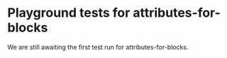 # Playground tests for attributes-for-blocks
We are still awaiting the first test run for attributes-for-blocks.

